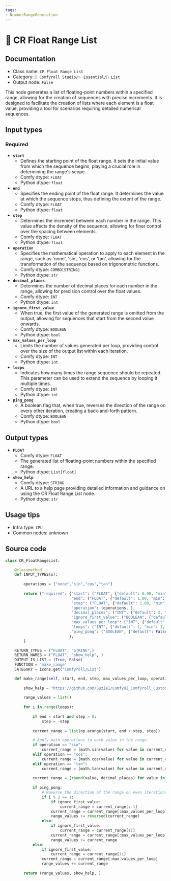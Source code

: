 ```yaml
---
tags:
- NumberRangeGeneration
---
```


# 📜 CR Float Range List
## Documentation
- Class name: `CR Float Range List`
- Category: `🧩 Comfyroll Studio/✨ Essential/📜 List`
- Output node: `False`

This node generates a list of floating-point numbers within a specified range, allowing for the creation of sequences with precise increments. It is designed to facilitate the creation of lists where each element is a float value, providing a tool for scenarios requiring detailed numerical sequences.
## Input types
### Required
- **`start`**
    - Defines the starting point of the float range. It sets the initial value from which the sequence begins, playing a crucial role in determining the range's scope.
    - Comfy dtype: `FLOAT`
    - Python dtype: `float`
- **`end`**
    - Specifies the ending point of the float range. It determines the value at which the sequence stops, thus defining the extent of the range.
    - Comfy dtype: `FLOAT`
    - Python dtype: `float`
- **`step`**
    - Determines the increment between each number in the range. This value affects the density of the sequence, allowing for finer control over the spacing between elements.
    - Comfy dtype: `FLOAT`
    - Python dtype: `float`
- **`operation`**
    - Specifies the mathematical operation to apply to each element in the range, such as 'none', 'sin', 'cos', or 'tan', allowing for the transformation of the sequence based on trigonometric functions.
    - Comfy dtype: `COMBO[STRING]`
    - Python dtype: `str`
- **`decimal_places`**
    - Determines the number of decimal places for each number in the range, allowing for precision control over the float values.
    - Comfy dtype: `INT`
    - Python dtype: `int`
- **`ignore_first_value`**
    - When true, the first value of the generated range is omitted from the output, allowing for sequences that start from the second value onwards.
    - Comfy dtype: `BOOLEAN`
    - Python dtype: `bool`
- **`max_values_per_loop`**
    - Limits the number of values generated per loop, providing control over the size of the output list within each iteration.
    - Comfy dtype: `INT`
    - Python dtype: `int`
- **`loops`**
    - Indicates how many times the range sequence should be repeated. This parameter can be used to extend the sequence by looping it multiple times.
    - Comfy dtype: `INT`
    - Python dtype: `int`
- **`ping_pong`**
    - A boolean flag that, when true, reverses the direction of the range on every other iteration, creating a back-and-forth pattern.
    - Comfy dtype: `BOOLEAN`
    - Python dtype: `bool`
## Output types
- **`FLOAT`**
    - Comfy dtype: `FLOAT`
    - The generated list of floating-point numbers within the specified range.
    - Python dtype: `List[float]`
- **`show_help`**
    - Comfy dtype: `STRING`
    - A URL to a help page providing detailed information and guidance on using the CR Float Range List node.
    - Python dtype: `str`
## Usage tips
- Infra type: `CPU`
- Common nodes: unknown


## Source code
```python
class CR_FloatRangeList:

    @classmethod
    def INPUT_TYPES(s):
    
        operations = ["none","sin","cos","tan"]
        
        return {"required": {"start": ("FLOAT", {"default": 0.00, "min": -99999.99, "max": 99999.99, "step": 0.01}),
                             "end": ("FLOAT", {"default": 1.00, "min": -99999.99, "max": 99999.99, "step": 0.01}),
                             "step": ("FLOAT", {"default": 1.00, "min": -99999.99, "max": 99999.99, "step": 0.01}),
                             "operation": (operations, ),
                             "decimal_places": ("INT", {"default": 2, "min": 0, "max": 10}),
                             "ignore_first_value": ("BOOLEAN", {"default": True}),
                             "max_values_per_loop": ("INT", {"default": 128, "min": 1, "max": 99999}),                              
                             "loops": ("INT", {"default": 1, "min": 1, "max": 999}),
                             "ping_pong": ("BOOLEAN", {"default": False}),
                            },
        }                        

    RETURN_TYPES = ("FLOAT", "STRING",)
    RETURN_NAMES = ("FLOAT", "show_help", )    
    OUTPUT_IS_LIST = (True, False)    
    FUNCTION = 'make_range'
    CATEGORY = icons.get("Comfyroll/List")

    def make_range(self, start, end, step, max_values_per_loop, operation, decimal_places, ignore_first_value, loops, ping_pong):
            
        show_help = "https://github.com/Suzie1/ComfyUI_Comfyroll_CustomNodes/wiki/List-Nodes#cr-float-range-list"      
        
        range_values = list()
        
        for i in range(loops):
        
            if end < start and step > 0:
                step = -step
                
            current_range = list(np.arange(start, end + step, step))

            # Apply math operations to each value in the range
            if operation == "sin":
                current_range = [math.sin(value) for value in current_range]
            elif operation == "cos":
                current_range = [math.cos(value) for value in current_range]    
            elif operation == "tan":
                current_range = [math.tan(value) for value in current_range]  
            
            current_range = [round(value, decimal_places) for value in current_range]  
            
            if ping_pong:
                # Reverse the direction of the range on even iterations
                if i % 2 == 1:
                    if ignore_first_value:
                        current_range = current_range[:-1]
                    current_range = current_range[:max_values_per_loop]
                    range_values += reversed(current_range)
                else:
                    if ignore_first_value:
                        current_range = current_range[1:]
                    current_range = current_range[:max_values_per_loop]
                    range_values += current_range  
            else:
                if ignore_first_value:
                    current_range = current_range[1:]
                current_range = current_range[:max_values_per_loop]
                range_values += current_range
                    
        return (range_values, show_help, )

```
